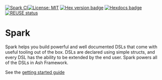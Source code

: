 <!--
SPDX-FileCopyrightText: 2020 Zach Daniel

SPDX-License-Identifier: MIT
-->

[![Spark CI](https://github.com/ash-project/spark/actions/workflows/elixir.yml/badge.svg)](https://github.com/ash-project/spark/actions/workflows/elixir.yml)[![License: MIT](https://img.shields.io/badge/License-MIT-yellow.svg)](https://opensource.org/licenses/MIT)
[![Hex version badge](https://img.shields.io/hexpm/v/spark.svg)](https://hex.pm/packages/spark)
[![Hexdocs badge](https://img.shields.io/badge/docs-hexdocs-purple)](https://hexdocs.pm/spark)
[![REUSE status](https://api.reuse.software/badge/github.com/ash-project/spark)](https://api.reuse.software/info/github.com/ash-project/spark)


# Spark

Spark helps you build powerful and well documented DSLs that come with useful tooling out of the box. DSLs are declared using simple structs, and every DSL has the ability to be extended by the end user. Spark powers all of the DSLs in Ash Framework.

See the [getting started guide](https://ash-hq.org/docs/guides/spark/latest/get-started-with-spark)
